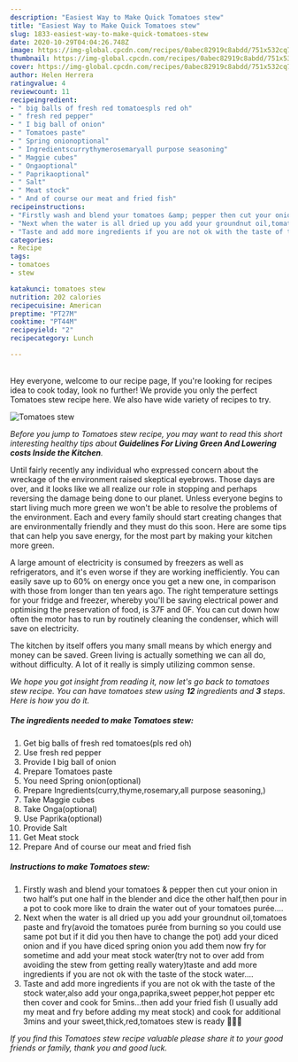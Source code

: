 ```yaml
---
description: "Easiest Way to Make Quick Tomatoes stew"
title: "Easiest Way to Make Quick Tomatoes stew"
slug: 1833-easiest-way-to-make-quick-tomatoes-stew
date: 2020-10-29T04:04:26.748Z
image: https://img-global.cpcdn.com/recipes/0abec82919c8abdd/751x532cq70/tomatoes-stew-recipe-main-photo.jpg
thumbnail: https://img-global.cpcdn.com/recipes/0abec82919c8abdd/751x532cq70/tomatoes-stew-recipe-main-photo.jpg
cover: https://img-global.cpcdn.com/recipes/0abec82919c8abdd/751x532cq70/tomatoes-stew-recipe-main-photo.jpg
author: Helen Herrera
ratingvalue: 4
reviewcount: 11
recipeingredient:
- " big balls of fresh red tomatoespls red oh"
- " fresh red pepper"
- " I big ball of onion"
- " Tomatoes paste"
- " Spring onionoptional"
- " Ingredientscurrythymerosemaryall purpose seasoning"
- " Maggie cubes"
- " Ongaoptional"
- " Paprikaoptional"
- " Salt"
- " Meat stock"
- " And of course our meat and fried fish"
recipeinstructions:
- "Firstly wash and blend your tomatoes &amp; pepper then cut your onion in two half’s put one half in the blender and dice the other half,then pour in a pot to cook more like to drain the water out of your tomatoes purée...."
- "Next when the water is all dried up you add your groundnut oil,tomatoes paste and fry(avoid the tomatoes purée from burning so you could use same pot but if it did you then have to change the pot) add your diced onion and if you have diced spring onion you add them now fry for sometime and add your meat stock water(try not to over add from avoiding the stew from getting really watery)taste and add more ingredients if you are not ok with the taste of the stock water...."
- "Taste and add more ingredients if you are not ok with the taste of the stock water,also add your onga,paprika,sweet pepper,hot pepper etc then cover and cook for 5mins...then add your fried fish (I usually add my meat and fry before adding my meat stock) and cook for additional 3mins and your sweet,thick,red,tomatoes stew is ready 🤗😋😋"
categories:
- Recipe
tags:
- tomatoes
- stew

katakunci: tomatoes stew 
nutrition: 202 calories
recipecuisine: American
preptime: "PT27M"
cooktime: "PT44M"
recipeyield: "2"
recipecategory: Lunch

---
```

<br>
Hey everyone, welcome to our recipe page, If you're looking for recipes idea to cook today, look no further! We provide you only the perfect Tomatoes stew recipe here. We also have wide variety of recipes to try.
<br>


![Tomatoes stew](https://img-global.cpcdn.com/recipes/0abec82919c8abdd/751x532cq70/tomatoes-stew-recipe-main-photo.jpg)

<i>Before you jump to Tomatoes stew recipe, you may want to read this short interesting healthy tips about 
<strong>Guidelines For Living Green And Lowering costs Inside the Kitchen</strong>.</i>
</br>

Until fairly recently any individual who expressed concern about the wreckage of the environment raised skeptical eyebrows. Those days are over, and it looks like we all realize our role in stopping and perhaps reversing the damage being done to our planet. Unless everyone begins to start living much more green we won't be able to resolve the problems of the environment. Each and every family should start creating changes that are environmentally friendly and they must do this soon. Here are some tips that can help you save energy, for the most part by making your kitchen more green.

A large amount of electricity is consumed by freezers as well as refrigerators, and it's even worse if they are working inefficiently. You can easily save up to 60% on energy once you get a new one, in comparison with those from longer than ten years ago. The right temperature settings for your fridge and freezer, whereby you'll be saving electrical power and optimising the preservation of food, is 37F and 0F. You can cut down how often the motor has to run by routinely cleaning the condenser, which will save on electricity.

The kitchen by itself offers you many small means by which energy and money can be saved. Green living is actually something we can all do, without difficulty. A lot of it really is simply utilizing common sense.


<i>We hope you got insight from reading it, now let's go back to tomatoes stew recipe. You can have tomatoes stew using <strong>12</strong> ingredients and <strong>3</strong> steps. Here is how you do it.
</i>

##### The ingredients needed to make Tomatoes stew:

1. Get  big balls of fresh red tomatoes(pls red oh)
1. Use  fresh red pepper
1. Provide  I big ball of onion
1. Prepare  Tomatoes paste
1. You need  Spring onion(optional)
1. Prepare  Ingredients(curry,thyme,rosemary,all purpose seasoning,)
1. Take  Maggie cubes
1. Take  Onga(optional)
1. Use  Paprika(optional)
1. Provide  Salt
1. Get  Meat stock
1. Prepare  And of course our meat and fried fish


##### Instructions to make Tomatoes stew:

1. Firstly wash and blend your tomatoes &amp; pepper then cut your onion in two half’s put one half in the blender and dice the other half,then pour in a pot to cook more like to drain the water out of your tomatoes purée....
1. Next when the water is all dried up you add your groundnut oil,tomatoes paste and fry(avoid the tomatoes purée from burning so you could use same pot but if it did you then have to change the pot) add your diced onion and if you have diced spring onion you add them now fry for sometime and add your meat stock water(try not to over add from avoiding the stew from getting really watery)taste and add more ingredients if you are not ok with the taste of the stock water....
1. Taste and add more ingredients if you are not ok with the taste of the stock water,also add your onga,paprika,sweet pepper,hot pepper etc then cover and cook for 5mins...then add your fried fish (I usually add my meat and fry before adding my meat stock) and cook for additional 3mins and your sweet,thick,red,tomatoes stew is ready 🤗😋😋


<i>If you find this Tomatoes stew recipe valuable please share it to your good friends or family, thank you and good luck.</i>
